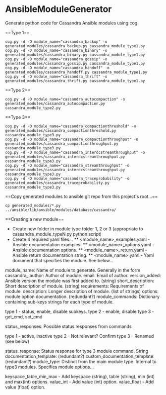 # AnsibleModuleGenerator
Generate python code for Cassandra Ansible modules using cog

==Type 1==

```
cog.py -d -D module_name="cassandra_backup" -o generated_modules/cassandra_backup.py cassandra_module_type1.py
cog.py -d -D module_name="cassandra_binary" -o generated_modules/cassandra_binary.py cassandra_module_type1.py
cog.py -d -D module_name="cassandra_gossip" -o generated_modules/cassandra_gossip.py cassandra_module_type1.py
cog.py -d -D module_name="cassandra_handoff" -o generated_modules/cassandra_handoff.py cassandra_module_type1.py
cog.py -d -D module_name="cassandra_thrift" -o generated_modules/cassandra_thrift.py cassandra_module_type1.py
```

==Type 2==

```
cog.py -d -D module_name="cassandra_autocompaction" -o generated_modules/cassandra_autocompaction.py cassandra_module_type2.py
```

==Type 3==

```
cog.py -d -D module_name="cassandra_compactionthreshold" -o generated_modules/cassandra_compactionthreshold.py cassandra_module_type3.py
cog.py -d -D module_name="cassandra_compactionthroughput" -o generated_modules/cassandra_compactionthroughput.py cassandra_module_type3.py
cog.py -d -D module_name="cassandra_interdcstreamthroughput" -o generated_modules/cassandra_interdcstreamthroughput.py cassandra_module_type3.py
cog.py -d -D module_name="cassandra_streamthroughput" -o generated_modules/cassandra_interdcstreamthroughput.py cassandra_module_type3.py
cog.py -d -D module_name="cassandra_traceprobability" -o generated_modules/cassandra_traceprobability.py cassandra_module_type3.py
```

==Copy generated modules to ansible git repo from this project's root...==

```
cp generated_modules/*.py ../ansible/lib/ansible/modules/database/cassandra/
```

==Creating a new module==

* Create new folder in module type folder 1, 2 or 3 (appropriate to cassandra_module_typeN.py python script)
* Create 4 required yaml files...
** <module_name>_examples.yaml - Ansible documentation examples.
** <module_name>_options.yaml - Ansible documentation options.
** <module_name>_return.yaml - Ansible return documentation string.
** <module_name>.yaml - Yaml document that specifies the module. See below...

module_name: Name of module to generate. Generally in the form cassandra_<function>
author: Author of module.
email: Email of author.
version_added: Ansible version the module was first added to. (string)
short_description: Short description of module. (string)
requirements: Requirements of module.
description: Longer description of module. (list of strings)
options: module option documentation. (redundant?)
module_commands: Dictionary containing sub-keys strings for each type of module.

  type 1 - status, enable, disable subkeys.
  type 2 - enable, disable
  type 3 - get_cmd, set_cmd

status_responses: Possible status responses from commands

  type 1 - active, inactive
  type 2 - Not relevant? Confirm
  type 3 - Renamed (see below)

status_response: Status response for type 3 module command. String
documentation_template: (redundant?)
custom_documentation_template: (redundant?)
module_type: Distinct from the main module type. Internal to type3 modules. Specifies module options...

  keyspace_table_min_max - Add keyspace (string), table (string), min (int) and max(int) options.
  value_int - Add value (int) option.
  value_float - Add value (float) option.
